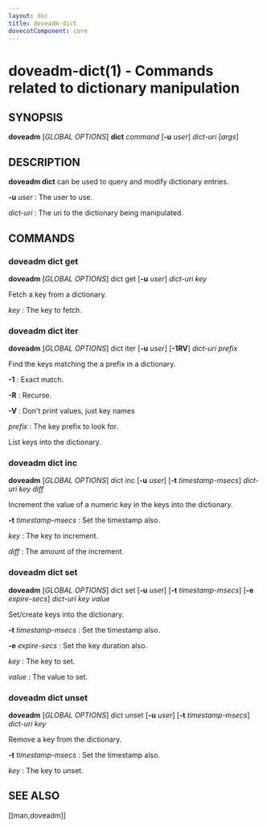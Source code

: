 ```yaml
---
layout: doc
title: doveadm-dict
dovecotComponent: core
---
```


# doveadm-dict(1) - Commands related to dictionary manipulation

## SYNOPSIS

**doveadm** [*GLOBAL OPTIONS*] **dict** *command*
  [**-u** *user*]
  *dict-uri*
  [*args*]

## DESCRIPTION

**doveadm dict** can be used to query and modify dictionary entries.

<!-- @include: global-options-formatter.inc -->

**-u** *user*
:   The user to use.

*dict-uri*
:   The uri to the dictionary being manipulated.

## COMMANDS

### doveadm dict get

**doveadm** [*GLOBAL OPTIONS*] dict get [**-u** *user*] *dict-uri* *key*

Fetch a key from a dictionary.

*key*
:   The key to fetch.

### doveadm dict iter

**doveadm** [*GLOBAL OPTIONS*] dict iter
  [**-u** *user*]
  [**-1RV**]
  *dict-uri* *prefix*

Find the keys matching the a prefix in a dictionary.

**-1**
:   Exact match.

**-R**
:   Recurse.

**-V**
:   Don't print values, just key names

*prefix*
:   The key prefix to look for.

List keys into the dictionary.

### doveadm dict inc

**doveadm** [*GLOBAL OPTIONS*] dict inc
  [**-u** *user*]
  [**-t** *timestamp-msecs*]
  *dict-uri* *key* *diff*

Increment the value of a numeric key in the keys into the dictionary.

**-t** *timestamp-msecs*
:   Set the timestamp also.

*key*
:   The key to increment.

*diff*
:   The amount of the increment.

### doveadm dict set

**doveadm** [*GLOBAL OPTIONS*] dict set
  [**-u** *user*]
  [**-t** *timestamp-msecs*]
  [**-e** *expire-secs*]
  *dict-uri* *key* *value*

Set/create keys into the dictionary.

**-t** *timestamp-msecs*
:   Set the timestamp also.

**-e** *expire-secs*
:   Set the key duration also.

*key*
:   The key to set.

*value*
:   The value to set.

### doveadm dict unset

**doveadm** [*GLOBAL OPTIONS*] dict unset
  [**-u** *user*]
  [**-t** *timestamp-msecs*]
  *dict-uri* *key*

Remove a key from the dictionary.

**-t** *timestamp-msecs*
:   Set the timestamp also.

*key*
:   The key to unset.

<!-- @include: reporting-bugs.inc -->

## SEE ALSO

[[man,doveadm]]
